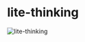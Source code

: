 # lite-thinking

![lite-thinking](https://user-images.githubusercontent.com/24280421/216984950-4a472de8-8211-41f0-a23c-483cf0fd7cf4.png)
